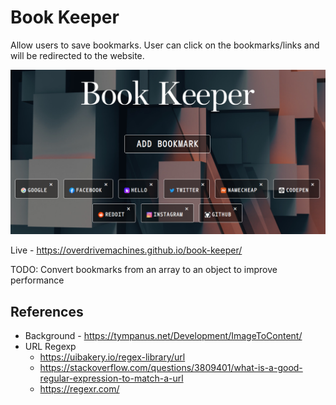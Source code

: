 # Book Keeper

Allow users to save bookmarks. User can click on the bookmarks/links and will be redirected to the website.

![Preview](preview.png)

Live - https://overdrivemachines.github.io/book-keeper/

TODO: Convert bookmarks from an array to an object to improve performance

## References

- Background - https://tympanus.net/Development/ImageToContent/
- URL Regexp
  - https://uibakery.io/regex-library/url
  - https://stackoverflow.com/questions/3809401/what-is-a-good-regular-expression-to-match-a-url
  - https://regexr.com/
